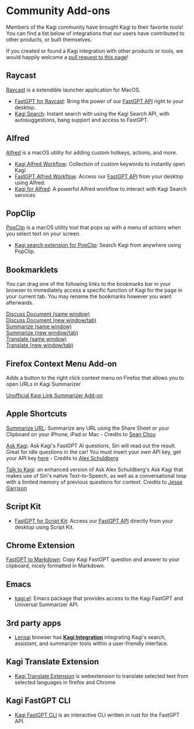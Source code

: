# Community Add-ons

Members of the Kagi community have brought Kagi to their favorite tools!
You can find a list below of integrations that our users have contributed to other products, or built themselves.

If you created or found a Kagi integration with other products or tools, we would happily welcome a [pull request to this page](https://github.com/kagisearch/kagi-docs/edit/main/docs/kagi/community-addons/index.md)!

## Raycast

[Raycast](https://www.raycast.com/) is a extendible launcher application for MacOS.

- [FastGPT for Raycast](https://www.raycast.com/http.james/kagi-fastgpt): Bring the power of our [FastGPT API](../api/fastgpt.md) right to your desktop.
- [Kagi Search](https://www.raycast.com/fearoffish/kagi-search): Instant search with using the Kagi Search API, with autosuggestions, bang support and access to FastGPT.

## Alfred

[Alfred](https://www.alfredapp.com/) is a macOS utility for adding custom hotkeys, actions, and more.

- [Kagi Alfred Workflow](https://github.com/david-ros/kagi-alfred-workflow): Collection of custom keywords to instantly open Kagi
- [FastGPT Alfred Workflow](https://github.com/david-ros/fastgpt-alfred-workflow): Access our [FastGPT API](../api/fastgpt.md) from your desktop using Alfred.
- [Kagi for Alfred](https://github.com/ljuillerat/alfred-kagi): A powerful Alfred workflow to interact with Kagi Search services

## PopClip

[PopClip](https://www.popclip.app) is a macOS utility tool that pops up with a menu of actions when you select text on your screen.

- [Kagi search extension for PopClip](https://www.popclip.app/extensions/x/1e35e): Search Kagi from anywhere using PopClip.

## Bookmarklets

You can drag one of the following links to the bookmarks bar in your browser to immediately access a specific function of Kagi for the page in your current tab. You may rename the bookmarks however you want afterwards.

<a href="javascript:location='https://kagi.com/discussdoc?url='+encodeURIComponent(location)">Discuss Document (same window)</a><br>
<a href="javascript:(function(){window.open('https://kagi.com/discussdoc?url='+encodeURIComponent(location))})()">Discuss Document (new window/tab)</a><br>
<a href="javascript:location='https://kagi.com/summarizer/index.html?url='+encodeURIComponent(location)">Summarize (same window)</a><br>
<a href="javascript:(function(){window.open('https://kagi.com/summarizer/index.html?url='+encodeURIComponent(location))})()">Summarize (new window/tab)</a><br>
<a href="javascript:location='https://translate.kagi.com/'+encodeURIComponent(location)">Translate (same window)</a><br>
<a href="javascript:(function(){window.open('https://translate.kagi.com/'+encodeURIComponent(location))})()">Translate (new window/tab)</a><br>

## Firefox Context Menu Add-on

Adds a button to the right click context menu on Firefox that allows you to open URLs in Kagi Summarizer

[Unofficial Kagi Link Summarizer Add-on](https://addons.mozilla.org/en-US/firefox/addon/unofficial-kagi-linksummarizer/)

## Apple Shortcuts

[Summarize URL](https://www.icloud.com/shortcuts/8d2668c84ad34203b47c519e066ce205): Summarize any URL using the Share Sheet or your Clipboard on your iPhone, iPad or Mac - Credits to [Sean Chou](https://twitter.com/sychou)

[Ask Kagi](https://www.icloud.com/shortcuts/c92d096f37984fe4b756a6ff2eafc795): Ask Kagi's FastGPT AI questions, Siri will read out the result. Great for idle questions in the car! You must insert your own API key, get your API key [here](https://help.kagi.com/kagi/api/fastgpt.html#quick-start) - Credits to [Alex Schuldberg](https://bsky.app/profile/schuldberg.com)

[Talk to Kagi](https://www.dropbox.com/scl/fi/3v7pv92cold4zwfikn0bi/Talk-to-Kagi.shortcut?rlkey=yp3yjoukdpdspa5nmr4rjsig0&e=1&dl=0): an enhanced version of Ask Alex Schuldberg's Ask Kagi that makes use of Siri's native Text-to-Speech, as well as a conversational loop with a limited memory of previous questions for context. Credits to [Jesse Garrison](https://nightlight.io)

## Script Kit

- [FastGPT for Script Kit](https://scriptkit.com/api/new?name=kagi-fastgpt&url=https://gist.githubusercontent.com/awakenedhaggis/bd9dbf2421325117f7e5c20f62e1c99f/raw/9ab7d843fdfb2bf3b1e3c65e5c4774fe896abc91/kagi-fastgpt.ts): Access our [FastGPT API](../api/fastgpt.md) directly from your desktop using Script Kit.

## Chrome Extension

[FastGPT to Markdown](https://chromewebstore.google.com/detail/kagi-fastgpt-to-markdown/bamhebecdlhhkedgncapjoofbohgiogc): Copy Kagi FastGPT question and answer to your clipboard, nicely formatted in Markdown.

## Emacs
- [kagi.el](https://codeberg.org/bram85/kagi.el): Emacs package that provides access to the Kagi FastGPT and Universal Summarizer API.

## 3rd party apps

- [Lensai](https://github.com/FaFre/lensai) browser has **[Kagi Integration](https://github.com/FaFre/lensai/wiki/Kagi-Tools)** integrating Kagi's search, assistant, and summarizer tools within a user-friendly interface.

## Kagi Translate Extension

- [Kagi Translate Extension](https://github.com/mosk-it/kagi-translate-ext) is webextension to translate selected text from selected languages in firefox and Chrome

## Kagi FastGPT CLI

- [Kagi FastGPT CLI](https://github.com/0xgingi/kagi-fastgpt-cli) is an interactive CLI written in rust for the FastGPT API.
